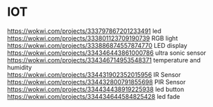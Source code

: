 # IOT
https://wokwi.com/projects/333797867201233491    led<br>
https://wokwi.com/projects/333801123709190739  RGB light<br>
https://wokwi.com/projects/333886874557874770  LED display <br>
https://wokwi.com/projects/334346443861000786 ultra sonic sensor<br>
https://wokwi.com/projects/334346714953548371 temperature and humidity<br>
https://wokwi.com/projects/334431902352015956 IR Sensor<br>
https://wokwi.com/projects/334432800791855698 PIR Sensor <br>
https://wokwi.com/projects/334434438919225938 led button <br>
https://wokwi.com/projects/334434644584825428 led fade <br>

